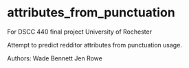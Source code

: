 # attributes_from_punctuation
For DSCC 440 final project
University of Rochester

Attempt to predict redditor attributes from punctuation usage.

Authors:
Wade Bennett
Jen Rowe

